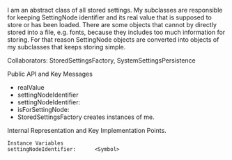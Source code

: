 I am an abstract class of all stored settings. My subclasses are responsible for keeping SettingNode identifier and its real value that is supposed to store or has been loaded. There are some objects that cannot by directly stored into a file, e.g. fonts, because they includes too much information for storing. For that reason SettingNode objects are converted into objects of my subclasses that keeps storing simple. Collaborators: StoredSettingsFactory, SystemSettingsPersistencePublic API and Key Messages- realValue- settingNodeIdentifier - settingNodeIdentifier:- isForSettingNode:- StoredSettingsFactory creates instances of me.Internal Representation and Key Implementation Points.    Instance Variables	settingNodeIdentifier:		<Symbol>